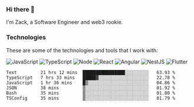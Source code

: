 ### Hi there 👋
I'm Zack, a Software Engineer and web3 rookie.

### Technologies
These are some of the technologies and tools that I work with:

![JavaScript](https://img.shields.io/badge/JavaScript-323330.svg?logo=javascript&logoColor=F7DF1E) 
![TypeScript](https://img.shields.io/badge/TypeScript-007ACC.svg?logo=typescript&logoColor=white) 
![Node](https://img.shields.io/badge/Node.js-43853D.svg?logo=node.js&logoColor=white)
![React](https://img.shields.io/badge/React-20232a.svg?logo=react&logoColor=61DAFB) 
![Angular](https://img.shields.io/badge/Angular-E23237.svg?logo=angularjs&logoColor=white)
![NestJS](https://img.shields.io/badge/NestJS-E0234E?logo=nestjs&logoColor=white)
![Flutter](https://img.shields.io/badge/Flutter-02569B.svg?logo=flutter&logoColor=white)

<!--START_SECTION:waka-->

```text
Text         21 hrs 12 mins  ████████████████░░░░░░░░░   63.93 %
TypeScript   7 hrs 33 mins   █████▓░░░░░░░░░░░░░░░░░░░   22.78 %
JavaScript   1 hr 36 mins    █▒░░░░░░░░░░░░░░░░░░░░░░░   04.86 %
JSON         38 mins         ▒░░░░░░░░░░░░░░░░░░░░░░░░   01.92 %
Bash         35 mins         ▒░░░░░░░░░░░░░░░░░░░░░░░░   01.80 %
TSConfig     35 mins         ▒░░░░░░░░░░░░░░░░░░░░░░░░   01.79 %
```

<!--END_SECTION:waka-->
